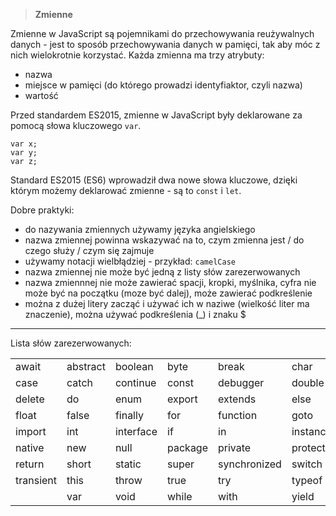 
> **Zmienne**

Zmienne w JavaScript są pojemnikami do przechowywania reużywalnych danych - jest to sposób przechowywania danych w pamięci, tak aby móc z nich wielokrotnie korzystać. 
Każda zmienna ma trzy atrybuty:
- nazwa
- miejsce w pamięci (do którego prowadzi identyfiaktor, czyli nazwa)
- wartość

Przed standardem ES2015, zmienne w JavaScript były deklarowane za pomocą słowa kluczowego `var`.

```
var x;
var y;
var z;
```
Standard ES2015 (ES6) wprowadził dwa nowe słowa kluczowe, dzięki którym możemy deklarować zmienne - są to `const` i `let`.

Dobre praktyki:
- do nazywania zmiennych używamy języka angielskiego
- nazwa zmiennej powinna wskazywać na to, czym zmienna jest / do czego służy / czym się zajmuje
- używamy notacji wielbłądziej -  przykład: `camelCase`
- nazwa zmiennej nie może być jedną z listy słów zarezerwowanych
- nazwa zmiennnej nie może zawierać spacji, kropki, myślnika, cyfra nie może być na początku (moze być dalej), może zawierać podkreślenie
- można z dużej litery zacząć i używać ich w naziwe (wielkość liter ma znaczenie), można używać podkreślenia (_) i znaku $

---
Lista słów zarezerwowanych:


| |||||||
|- | - | - | -| - | -| -|
|await|abstract|boolean|byte|break|char|class|
|case|catch|continue|const|debugger|double|default|
|delete|do|enum|export|extends|else|final|
|float|false|finally|for|function|goto|implements|
|import|int|interface|if|in|instanceof|long|
|native|new|null|package|private|protected|public|
|return|short|static|super|synchronized|switch|throws|
|transient|this|throw|true|try|typeof|volatile|
||var|void|while|with|yield||





